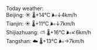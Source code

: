 Today weather:  
Beijing: ☀️   🌡️+14°C 🌬️↓4km/h  
Tianjin: ☀️   🌡️+11°C 🌬️↓7km/h  
Shijiazhuang: ⛅️  🌡️+16°C 🌬️↙6km/h  
Tangshan: ☁️   🌡️+13°C 🌬️→7km/h  
